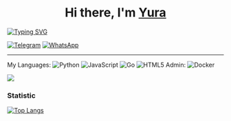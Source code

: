 <h1 align="center">
  Hi there, I'm
  <a href="https://yuramishin.ru/" target="_blank">
    Yura
  </a>
</h1>

<a href="https://git.io/typing-svg" display="block" align="center">
  <img src="https://readme-typing-svg.herokuapp.com?font=Fira+Code&pause=1000&width=435&lines=Software+Engineer+Python+from+Russia" alt="Typing SVG"/>
</a>

[![Telegram](https://img.shields.io/badge/Telegram-2CA5E0?style=for-the-badge&logo=telegram&logoColor=white)](https://t.me/ymishin_job)
[![WhatsApp](https://img.shields.io/badge/WhatsApp-25D366?style=for-the-badge&logo=whatsapp&logoColor=white)](https://api.whatsapp.com/send?phone=79951532729)

---

My Languages: ![Python](https://img.shields.io/badge/python-3670A0?style=for-the-badge&logo=python&logoColor=ffdd54) ![JavaScript](https://img.shields.io/badge/javascript-%23323330.svg?style=for-the-badge&logo=javascript&logoColor=%23F7DF1E) ![Go](https://img.shields.io/badge/go-%2300ADD8.svg?style=for-the-badge&logo=go&logoColor=white) ![HTML5](https://img.shields.io/badge/html5-%23E34F26.svg?style=for-the-badge&logo=html5&logoColor=white)
Admin: ![Docker](https://img.shields.io/badge/docker-%230db7ed.svg?style=for-the-badge&logo=docker&logoColor=white) 

![](https://github-profile-summary-cards.vercel.app/api/cards/repos-per-language?username=daniilshat&theme=solarized_dark)

### Statistic
[![Top Langs](https://github-readme-stats.vercel.app/api/top-langs/?username=anuraghazra)](https://github.com/anuraghazra/github-readme-stats)
<!--
**mishinyura/mishinyura** is a ✨ _special_ ✨ repository because its `README.md` (this file) appears on your GitHub profile.

Here are some ideas to get you started:

- 🔭 I’m currently working on ...
- 🌱 I’m currently learning ...
- 👯 I’m looking to collaborate on ...
- 🤔 I’m looking for help with ...
- 💬 Ask me about ...
- 📫 How to reach me: ...
- 😄 Pronouns: ...
- ⚡ Fun fact: ...
-->

